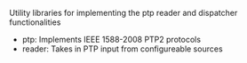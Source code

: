 Utility libraries for implementing the ptp reader and dispatcher functionalities

 - ptp: Implements IEEE 1588-2008 PTP2 protocols
 - reader: Takes in PTP input from configureable sources
